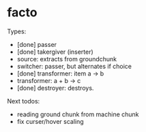 # facto

Types:

* [done] passer
* [done] takergiver (inserter)
* source: extracts from groundchunk
* switcher: passer, but alternates if choice
* [done] transformer: item a -> b
* transformer: a + b -> c
* [done] destroyer: destroys.

Next todos:

* reading ground chunk from machine chunk
* fix curser/hover scaling
